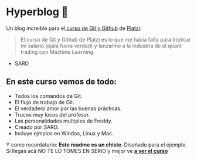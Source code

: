 # Hyperblog 💚
Un blog increible para el[ curso de Git y Github](http://platzi.com/cursos/git-github/ " curso de Git y Github") de [Platzi](http://platzi.com/ "Platzi").
> El curso de Git y Github de Platzi es lo que me hacia falta para triplicar mi salario (ojalá fuera verdad) y lanzarme a la industria de el quant trading con Machine Learning.
- SARD

## En este curso vemos de todo:
- Todos los comandos de Git.
- El flujo de trabajo de Git.
- El verdadero amor por las buenas prácticas.
- Trucos muy locos del profesor.
- Las personalidades multiples de Freddy. 
- Creado por SARD.
- Incluye ejmplos en Windos, Linux y Mac.

Y como recordatorio: **Este readme es un chiste**. Diseñado para el ejemplo. Si llegas acá NO TE LO TOMES EN SERIO y mejor ve [**a ver el curso**](http://platzi.com/cursos/git-github/ "a ver el curso")
